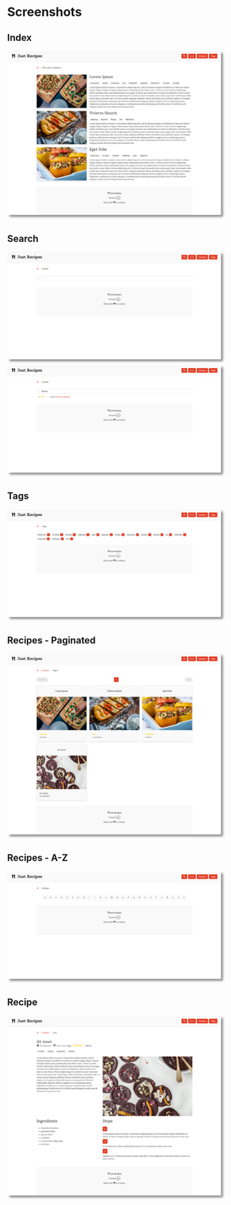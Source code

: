 # Screenshots

## Index

![](jr-shadow-index.png)

## Search

![](jr-shadow-search.png)
![](jr-shadow-search-with-hits.png)

## Tags

![](jr-shadow-tags.png)

## Recipes - Paginated

![](jr-shadow-recipes-paginated.png)

## Recipes - A-Z

![](jr-shadow-recipes-atoz.png)

## Recipe

![](jr-shadow-recipe.png)